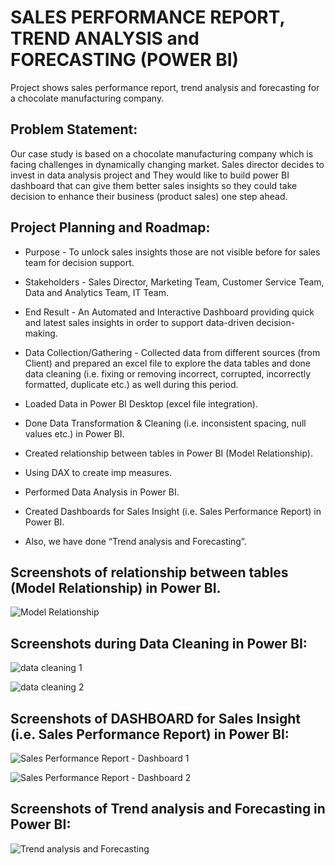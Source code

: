 
# SALES PERFORMANCE REPORT, TREND ANALYSIS and FORECASTING (POWER BI)

Project shows sales performance report, trend analysis and forecasting for a chocolate manufacturing company.


## Problem Statement:
Our case study is based on a chocolate manufacturing company which is facing challenges in dynamically changing market. Sales director decides to invest in data analysis project and They would like to build power BI dashboard that can give them better sales insights so they could take decision to enhance their business (product sales) one step ahead.

## Project Planning and Roadmap:

- Purpose - To unlock sales insights those are not visible before for sales team for decision support.

- Stakeholders - Sales Director, Marketing Team, Customer Service Team, Data and Analytics Team, IT Team. 

- End Result - An Automated and Interactive Dashboard providing quick and latest sales insights in order to support data-driven decision-making.

- Data Collection/Gathering - Collected data from different sources (from Client) and prepared an excel file to explore the data tables and done data cleaning (i.e. fixing or removing incorrect, corrupted, incorrectly formatted, duplicate etc.) as well during this period. 

- Loaded Data in Power BI Desktop (excel file integration). 

- Done Data Transformation & Cleaning (i.e. inconsistent spacing, null values etc.) in Power BI.

- Created relationship between tables in Power BI (Model Relationship).

- Using DAX to create imp measures.

- Performed Data Analysis in Power BI.

- Created Dashboards for Sales Insight (i.e. Sales Performance Report) in Power BI.

- Also, we have done “Trend analysis and Forecasting”.

## Screenshots of relationship between tables (Model Relationship) in Power BI.

![Model Relationship](https://user-images.githubusercontent.com/122977758/214394856-ff36ea08-296a-45af-80c3-fe65aafea498.png)

## Screenshots during Data Cleaning in Power BI:

![data cleaning 1](https://user-images.githubusercontent.com/122977758/214391744-50250970-84fc-4e63-8e1c-ae0d689973a1.png)


![data cleaning 2](https://user-images.githubusercontent.com/122977758/214393317-4a742f6b-0ac7-4d3f-b616-63678e99875e.png)

## Screenshots of DASHBOARD for Sales Insight (i.e. Sales Performance Report) in Power BI:

![Sales Performance Report - Dashboard 1](https://user-images.githubusercontent.com/122977758/214395782-62f78643-e3af-431c-b586-722af455596d.png)

![Sales Performance Report - Dashboard 2](https://user-images.githubusercontent.com/122977758/214395839-1d0a5e30-4059-401a-9c3d-d1e93f4b9a17.png)

## Screenshots of Trend analysis and Forecasting in Power BI:

![Trend analysis and Forecasting](https://user-images.githubusercontent.com/122977758/214396400-67b45cb7-f1e1-47dc-8664-2419aa1b20e9.png)


